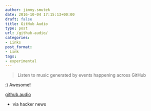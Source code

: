 ```yaml
---
author: jimmy.smutek
date: 2016-10-04 17:15:13+00:00
draft: false
title: GitHub Audio
type: post
url: /github-audio/
categories:
- Links
post_format:
- Link
tags:
- experimental
---
```


> Listen to music generated by events happening across GitHub


:) Awesome!

[github.audio](https://github.audio)

- via hacker news
